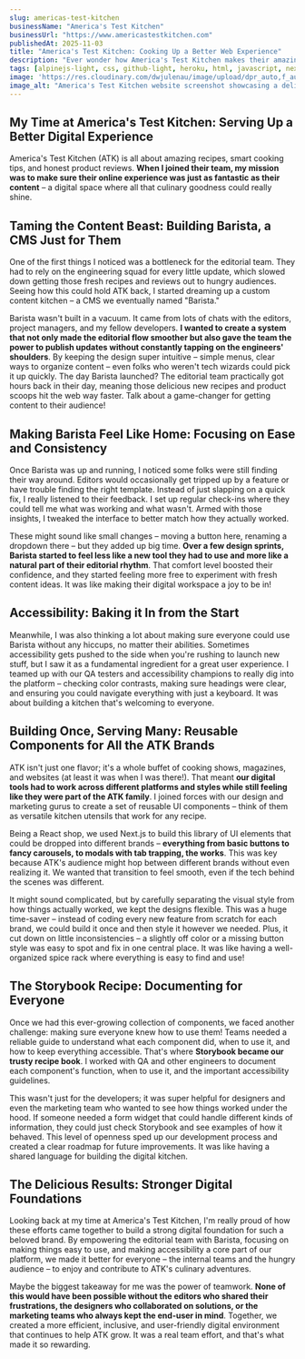 ```yaml
---
slug: americas-test-kitchen
businessName: "America's Test Kitchen"
businessUrl: "https://www.americastestkitchen.com"
publishedAt: 2025-11-03
title: "America's Test Kitchen: Cooking Up a Better Web Experience"
description: "Ever wonder how America's Test Kitchen makes their amazing recipes and content shine online? I had the chance to dive in and help blend smart design with solid development to make their web experience even tastier for all the food lovers out there."
tags: [alpinejs-light, css, github-light, heroku, html, javascript, nextjs-light, rails, react-light, ruby, sass, styledcomponents, typescript]
image: 'https://res.cloudinary.com/dwjulenau/image/upload/dpr_auto,f_auto,fl_progressive,q_auto/v1743990869/josh-portfolio/assets_task_01jr6z5kt8efcsevzqzwek0gse_img_0.webp'
image_alt: "America's Test Kitchen website screenshot showcasing a delicious recipe."
---
```

## My Time at America's Test Kitchen: Serving Up a Better Digital Experience
America's Test Kitchen (ATK) is all about amazing recipes, smart cooking tips, and honest product reviews. **When I joined their team, my mission was to make sure their online experience was just as fantastic as their content** – a digital space where all that culinary goodness could really shine.

## Taming the Content Beast: Building Barista, a CMS Just for Them
One of the first things I noticed was a bottleneck for the editorial team. They had to rely on the engineering squad for every little update, which slowed down getting those fresh recipes and reviews out to hungry audiences. Seeing how this could hold ATK back, I started dreaming up a custom content kitchen – a CMS we eventually named "Barista."

Barista wasn't built in a vacuum. It came from lots of chats with the editors, project managers, and my fellow developers. **I wanted to create a system that not only made the editorial flow smoother but also gave the team the power to publish updates without constantly tapping on the engineers' shoulders**. By keeping the design super intuitive – simple menus, clear ways to organize content – even folks who weren't tech wizards could pick it up quickly. The day Barista launched? The editorial team practically got hours back in their day, meaning those delicious new recipes and product scoops hit the web way faster. Talk about a game-changer for getting content to their audience!

## Making Barista Feel Like Home: Focusing on Ease and Consistency
Once Barista was up and running, I noticed some folks were still finding their way around. Editors would occasionally get tripped up by a feature or have trouble finding the right template. Instead of just slapping on a quick fix, I really listened to their feedback. I set up regular check-ins where they could tell me what was working and what wasn't. Armed with those insights, I tweaked the interface to better match how they actually worked.

These might sound like small changes – moving a button here, renaming a dropdown there – but they added up big time. **Over a few design sprints, Barista started to feel less like a new tool they had to use and more like a natural part of their editorial rhythm**. That comfort level boosted their confidence, and they started feeling more free to experiment with fresh content ideas. It was like making their digital workspace a joy to be in!

## Accessibility: Baking it In from the Start
Meanwhile, I was also thinking a lot about making sure everyone could use Barista without any hiccups, no matter their abilities. Sometimes accessibility gets pushed to the side when you're rushing to launch new stuff, but I saw it as a fundamental ingredient for a great user experience. I teamed up with our QA testers and accessibility champions to really dig into the platform – checking color contrasts, making sure headings were clear, and ensuring you could navigate everything with just a keyboard. It was about building a kitchen that's welcoming to everyone.

## Building Once, Serving Many: Reusable Components for All the ATK Brands
ATK isn't just one flavor; it's a whole buffet of cooking shows, magazines, and websites (at least it was when I was there!). That meant **our digital tools had to work across different platforms and styles while still feeling like they were part of the ATK family**. I joined forces with our design and marketing gurus to create a set of reusable UI components – think of them as versatile kitchen utensils that work for any recipe.

Being a React shop, we used Next.js to build this library of UI elements that could be dropped into different brands – **everything from basic buttons to fancy carousels, to modals with tab trapping, the works**. This was key because ATK's audience might hop between different brands without even realizing it. We wanted that transition to feel smooth, even if the tech behind the scenes was different.

It might sound complicated, but by carefully separating the visual style from how things actually worked, we kept the designs flexible. This was a huge time-saver – instead of coding every new feature from scratch for each brand, we could build it once and then style it however we needed. Plus, it cut down on little inconsistencies – a slightly off color or a missing button style was easy to spot and fix in one central place. It was like having a well-organized spice rack where everything is easy to find and use!

## The Storybook Recipe: Documenting for Everyone
Once we had this ever-growing collection of components, we faced another challenge: making sure everyone knew how to use them! Teams needed a reliable guide to understand what each component did, when to use it, and how to keep everything accessible. That's where **Storybook became our trusty recipe book**. I worked with QA and other engineers to document each component's function, when to use it, and the important accessibility guidelines.

This wasn't just for the developers; it was super helpful for designers and even the marketing team who wanted to see how things worked under the hood. If someone needed a form widget that could handle different kinds of information, they could just check Storybook and see examples of how it behaved. This level of openness sped up our development process and created a clear roadmap for future improvements. It was like having a shared language for building the digital kitchen.

## The Delicious Results: Stronger Digital Foundations
Looking back at my time at America's Test Kitchen, I'm really proud of how these efforts came together to build a strong digital foundation for such a beloved brand. By empowering the editorial team with Barista, focusing on making things easy to use, and making accessibility a core part of our platform, we made it better for everyone – the internal teams and the hungry audience – to enjoy and contribute to ATK's culinary adventures.

Maybe the biggest takeaway for me was the power of teamwork. **None of this would have been possible without the editors who shared their frustrations, the designers who collaborated on solutions, or the marketing teams who always kept the end-user in mind**. Together, we created a more efficient, inclusive, and user-friendly digital environment that continues to help ATK grow. It was a real team effort, and that's what made it so rewarding.
